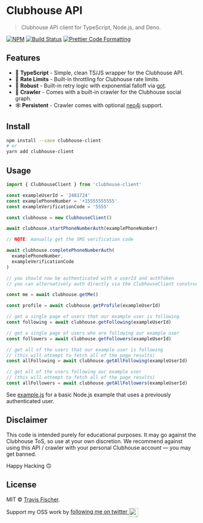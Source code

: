 # Clubhouse API

> Clubhouse API client for TypeScript, Node.js, and Deno.

[![NPM](https://img.shields.io/npm/v/clubhouse-client.svg)](https://www.npmjs.com/package/clubhouse-client) [![Build Status](https://github.com/transitive-bullshit/clubhouse/actions/workflows/build.yml/badge.svg)](https://github.com/transitive-bullshit/clubhouse/actions/workflows/build.yml) [![Prettier Code Formatting](https://img.shields.io/badge/code_style-prettier-brightgreen.svg)](https://prettier.io)

## Features

- 🤙 **TypeScript** - Simple, clean TS/JS wrapper for the Clubhouse API.
- 🚀 **Rate Limits** - Built-in throttling for Clubhouse rate limits.
- 💪 **Robust** - Built-in retry logic with exponential falloff via [got](https://github.com/sindresorhus/got).
- 🤖 **Crawler** - Comes with a built-in crawler for the Clubhouse social graph.
- 🕸 ️️**Persistent** - Crawler comes with optional [neo4j](https://neo4j.com/) support.

## Install

```sh
npm install --save clubhouse-client
# or
yarn add clubhouse-client
```

## Usage

```ts
import { ClubhouseClient } from 'clubhouse-client'

const exampleUserId = '2481724'
const examplePhoneNumber = '+15555555555'
const exampleVerificationCode = '5555'

const clubhouse = new ClubhouseClient()

await clubhouse.startPhoneNumberAuth(examplePhoneNumber)

// NOTE: manually get the SMS verification code

await clubhouse.completePhoneNumberAuth(
  examplePhoneNumber,
  exampleVerificationCode
)

// you should now be authenticated with a userId and authToken
// you can alternatively auth directly via the ClubhouseClient constructor

const me = await clubhouse.getMe()

const profile = await clubhouse.getProfile(exampleUserId)

// get a single page of users that our example user is following
const following = await clubhouse.getFollowing(exampleUserId)

// get a single page of users who are following our example user
const followers = await clubhouse.getFollowers(exampleUserId)

// get all of the users that our example user is following
// (this will attempt to fetch all of the page results)
const allFollowing = await clubhouse.getAllFollowing(exampleUserId)

// get all of the users following our example user
// (this will attempt to fetch all of the page results)
const allFollowers = await clubhouse.getAllFollowers(exampleUserId)
```

See [example.js](../../examples/example.js) for a basic Node.js example that uses a previously authenticated user.

## Disclaimer

This code is intended purely for educational purposes. It may go against the Clubhouse ToS, so use at your own discretion. We recommend against using this API / crawler with your personal Clubhouse account — you may get banned.

Happy Hacking 🙃

## License

MIT © [Travis Fischer](https://transitivebullsh.it).

Support my OSS work by <a href="https://twitter.com/transitive_bs">following me on twitter <img src="https://storage.googleapis.com/saasify-assets/twitter-logo.svg" alt="twitter" height="24px" align="center"></a>
